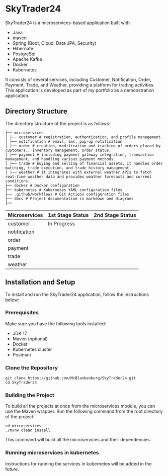 # SkyTrader24

SkyTrader24 is a microservices-based application built with 
- Java
- maven
- Spring (Boot, Cloud, Data JPA, Security)
- Hibernate
- PostgreSql
- Apache Kafka
- Docker
- Kubernetes

It consists of several services, including Customer, Notification, Order, Payment, Trade, and Weather, providing a platform for trading activities. 
This application is developed as part of my portfolio as a demonstration application.

## Directory Structure

The directory structure of the project is as follows:
```shell
├── microservices
│ ├── customer # registration, authentication, and profile management.
│ ├── notification # email, sms, pop-up notification
│ ├── order # creation, modification and tracking of orders placed by customers., inventory management, order status.
│ ├── payment # including payment gateway integration, transaction management, and handling various payment methods.
│ ├── trade # buying and selling of financial assets. It handles order matching, trade execution, and trade history management.
│ ├── weather # It integrates with external weather APIs to fetch real-time weather data and provides weather forecasts and current conditions.
├── docker # Docker configuration
├── kubernetes # Kubernetes YAML configuration files
├── .github/workflows # Git Actions configuration files
├── docs # Project documentation in markdown and diagrams
├── 
```
| Microservices | 1st Stage Status | 2nd Stage Status |
|---------------|-----------------|-----------------|
| customer      | In Progress     |                 |
| notification  |                 |                 |
| order         |                 |                 |
| payment       |                 |                 |
| trade         |                 |                 |
| weather       |                 |                 |

## Installation and Setup

To install and run the SkyTrader24 application, follow the instructions below:

### Prerequisites

Make sure you have the following tools installed:

- JDK 17
- Maven (optional)
- Docker
- Kubernetes cluster
- Postman

### Clone the Repository

```shell
git clone https://github.com/McBlankenburg/SkyTrader24.git
cd SkyTrader24
```

### Building the Project
To build all the projects at once from the microservices module, you can use the Maven wrapper. 
Run the following command from the root directory of the project:

```shell
cd microservices
./mvnw clean install
```
This command will build all the microservices and their dependencies.


### Running microservices in kubernetes
Instructions for running the services in kubernetes will be added in the future.

